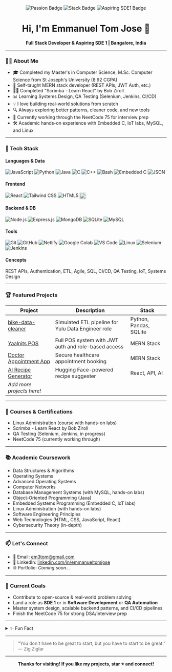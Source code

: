 <!-- Badges Section -->
<p align="center">
  <img src="https://img.shields.io/badge/Code%20with-Passion-orange?style=flat-square" alt="Passion Badge"/>
  <img src="https://img.shields.io/badge/Stack-MERN-blueviolet?style=flat-square" alt="Stack Badge"/>
  <img src="https://img.shields.io/badge/SDE1-Aspiring-blue?style=flat-square" alt="Aspiring SDE1 Badge"/>
</p>

<h1 align="center">Hi, I'm Emmanuel Tom Jose 👋</h1>

<p align="center">
  <b>Full Stack Developer & Aspiring SDE 1 | Bangalore, India</b>
</p>

---

### 👨‍💻 About Me

- 🎓 Completed my Master's in Computer Science, M.Sc. Computer Science from St Joseph's University (8.92 CGPA)
- 🦄 Self-taught MERN stack developer (REST APIs, JWT Auth, etc.)
- 🧑‍💼 Completed "Scrimba - Learn React" by Bob Ziroll
- 📊 Learning Systems Design, QA Testing (Selenium, Jenkins, CI/CD)
- 💡 I love building real-world solutions from scratch
- 🔍 Always exploring better patterns, cleaner code, and new tools
- 🧠 Currently working through the NeetCode 75 for interview prep
- 🛠️ Academic hands-on experience with Embedded C, IoT labs, MySQL, and Linux

---

### 🚀 Tech Stack

#### Languages & Data
![JavaScript](https://img.shields.io/badge/-JavaScript-black?style=flat-square&logo=javascript)
![Python](https://img.shields.io/badge/-Python-black?style=flat-square&logo=python)
![Java](https://img.shields.io/badge/-Java-black?style=flat-square&logo=java)
![C](https://img.shields.io/badge/-C-black?style=flat-square&logo=c)
![C++](https://img.shields.io/badge/-C++-black?style=flat-square&logo=cplusplus)
![Bash](https://img.shields.io/badge/-Bash-black?style=flat-square&logo=gnubash)
![Embedded C](https://img.shields.io/badge/-Embedded%20C-black?style=flat-square&logo=c)
![JSON](https://img.shields.io/badge/-JSON-black?style=flat-square&logo=json)

#### Frontend
![React](https://img.shields.io/badge/-React-black?style=flat-square&logo=react)
![Tailwind CSS](https://img.shields.io/badge/-Tailwind_CSS-black?style=flat-square&logo=tailwindcss)
![HTML5](https://img.shields.io/badge/-HTML5-black?style=flat-square&logo=html5)
<img src="https://img.shields.io/badge/-CSS3-black?style=flat-square&logo=css3&logoColor=1572B6" alt="CSS3" style="height:20px;vertical-align:middle;"/>

#### Backend & DB
![Node.js](https://img.shields.io/badge/-Node.js-black?style=flat-square&logo=node.js)
![Express.js](https://img.shields.io/badge/-Express.js-black?style=flat-square&logo=express)
![MongoDB](https://img.shields.io/badge/-MongoDB-black?style=flat-square&logo=mongodb)
![SQLite](https://img.shields.io/badge/-SQLite-black?style=flat-square&logo=sqlite)
![MySQL](https://img.shields.io/badge/-MySQL-black?style=flat-square&logo=mysql)

#### Tools
![Git](https://img.shields.io/badge/-Git-black?style=flat-square&logo=git)
![GitHub](https://img.shields.io/badge/-GitHub-black?style=flat-square&logo=github)
![Netlify](https://img.shields.io/badge/-Netlify-black?style=flat-square&logo=netlify)
![Google Colab](https://img.shields.io/badge/-Google_Colab-black?style=flat-square&logo=googlecolab)
![VS Code](https://img.shields.io/badge/-VS_Code-black?style=flat-square&logo=visualstudiocode)
![Linux](https://img.shields.io/badge/-Linux-black?style=flat-square&logo=linux)
![Selenium](https://img.shields.io/badge/-Selenium-black?style=flat-square&logo=selenium)
![Jenkins](https://img.shields.io/badge/-Jenkins-black?style=flat-square&logo=jenkins)

#### Concepts
REST APIs, Authentication, ETL, Agile, SQL, CI/CD, QA Testing, IoT, Systems Design

---

### 🏆 Featured Projects

| Project | Description | Stack |
|---------|-------------|-------|
| [bike-data-cleaner](https://github.com/leantos/bike-data-cleaner) | Simulated ETL pipeline for Yulu Data Engineer role | Python, Pandas, SQLite |
| [Yaalnits POS](https://github.com/nosfeefearatu/yaalnits-pos) | Full POS system with JWT auth and role-based access | MERN Stack |
| [Doctor Appointment App](https://github.com/nosfeefearatu/doctor-appointment) | Secure healthcare appointment booking | MERN Stack |
| [AI Recipe Generator](https://github.com/leantos/chef-gusteau) | Hugging Face-powered recipe suggester | React, API, AI |
| _Add more projects here!_ | | |

---

### 📜 Courses & Certifications

- Linux Administration (course with hands-on labs)
- Scrimba - Learn React by Bob Ziroll
- QA Testing (Selenium, Jenkins, in progress)
- NeetCode 75 (currently working through)

---

### 📚 Academic Coursework

- Data Structures & Algorithms
- Operating Systems
- Advanced Operating Systems
- Computer Networks
- Database Management Systems (with MySQL, hands-on labs)
- Object-Oriented Programming (Java)
- Embedded Systems Programming (Embedded C, IoT labs)
- Linux Administration (with hands-on labs)
- Software Engineering Principles
- Web Technologies (HTML, CSS, JavaScript, React)
- Cybersecurity Theory (in-depth)

---

### 📫 Let's Connect

- 📧 Email: [em3tom@gmail.com](mailto:em3tom@gmail.com)
- 💼 LinkedIn: [linkedin.com/in/emmanueltomjose](https://linkedin.com/in/emmanueltomjose)
- 🌐 Portfolio: *Coming soon...*

---

### 🎯 Current Goals

- Contribute to open-source & real-world problem solving
- Land a role as **SDE 1** or in **Software Development** or **QA Automation**
- Master system design, scalable backend patterns, and CI/CD pipelines
- Finish the NeetCode 75 for strong DSA/interview prep

---

<details>
  <summary>✨ Fun Fact</summary>
  <p>I play the piano, and I love improvising tunes by ear!</p>
</details>

---

> “You don't have to be great to start, but you have to start to be great.”  
> — Zig Ziglar

---

<p align="center">
  <b>Thanks for visiting! If you like my projects, star ⭐ and connect!</b>
</p>
